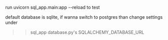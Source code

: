 run
uvicorn sql_app.main:app --reload
to test

default database is sqlite, if wanna switch to postgres than change settings
under

> > sql_app
> > database.py's SQLALCHEMY_DATABASE_URL
